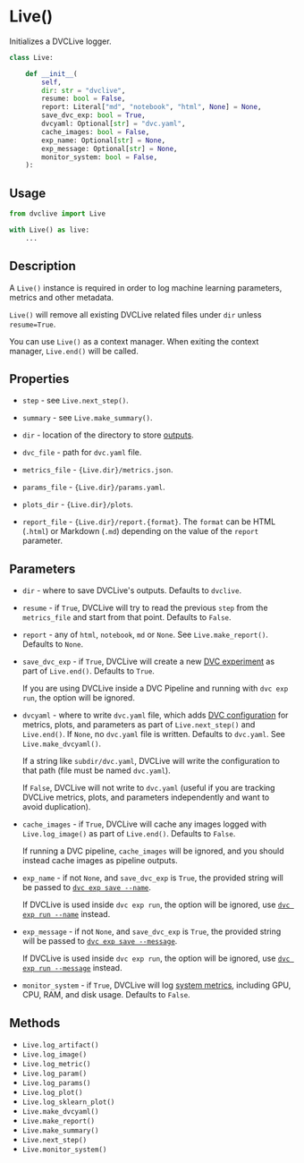 # Live()

Initializes a DVCLive logger.

```py
class Live:

    def __init__(
        self,
        dir: str = "dvclive",
        resume: bool = False,
        report: Literal["md", "notebook", "html", None] = None,
        save_dvc_exp: bool = True,
        dvcyaml: Optional[str] = "dvc.yaml",
        cache_images: bool = False,
        exp_name: Optional[str] = None,
        exp_message: Optional[str] = None,
        monitor_system: bool = False,
    ):
```

## Usage

```py
from dvclive import Live

with Live() as live:
    ...
```

## Description

A `Live()` instance is required in order to log machine learning parameters,
metrics and other metadata.

<admon type="warn">

`Live()` will remove all existing DVCLive related files under `dir` unless
`resume=True`.

</admon>

You can use `Live()` as a context manager. When exiting the context manager,
`Live.end()` will be called.

## Properties

- `step` - see `Live.next_step()`.

- `summary` - see `Live.make_summary()`.

- `dir` - location of the directory to store
  [outputs](/doc/dvclive/how-it-works).

- `dvc_file` - path for `dvc.yaml` file.

- `metrics_file` - `{Live.dir}/metrics.json`.

- `params_file` - `{Live.dir}/params.yaml`.

- `plots_dir` - `{Live.dir}/plots`.

- `report_file` - `{Live.dir}/report.{format}`. The `format` can be HTML
  (`.html`) or Markdown (`.md`) depending on the value of the `report`
  parameter.

## Parameters

- `dir` - where to save DVCLive's outputs. Defaults to `dvclive`.

- `resume` - if `True`, DVCLive will try to read the previous `step` from the
  `metrics_file` and start from that point. Defaults to `False`.

- `report` - any of `html`, `notebook`, `md` or `None`. See
  `Live.make_report()`. Defaults to `None`.

- `save_dvc_exp` - if `True`, DVCLive will create a new
  [DVC experiment](/doc/dvclive/how-it-works#git-integration) as part of
  `Live.end()`. Defaults to `True`.

  If you are using DVCLive inside a <abbr>DVC Pipeline</abbr> and running with
  `dvc exp run`, the option will be ignored.

- `dvcyaml` - where to write `dvc.yaml` file, which adds
  [DVC configuration](/doc/user-guide/project-structure/dvcyaml-files) for
  metrics, plots, and parameters as part of `Live.next_step()` and `Live.end()`.
  If `None`, no `dvc.yaml` file is written. Defaults to `dvc.yaml`. See
  `Live.make_dvcyaml()`.

  If a string like `subdir/dvc.yaml`, DVCLive will write the configuration to
  that path (file must be named `dvc.yaml`).

  If `False`, DVCLive will not write to `dvc.yaml` (useful if you are tracking
  DVCLive metrics, plots, and parameters independently and want to avoid
  duplication).

- `cache_images` - if `True`, DVCLive will <abbr>cache</abbr> any images logged
  with `Live.log_image()` as part of `Live.end()`. Defaults to `False`.

  If running a <abbr>DVC pipeline</abbr>, `cache_images` will be ignored, and
  you should instead cache images as pipeline <abbr>outputs</abbr>.

- `exp_name` - if not `None`, and `save_dvc_exp` is `True`, the provided string
  will be passed to
  [`dvc exp save --name`](/doc/command-reference/exp/save#--name).

  If DVCLive is used inside `dvc exp run`, the option will be ignored, use
  [`dvc exp run --name`](/doc/command-reference/exp/run#--name) instead.

- `exp_message` - if not `None`, and `save_dvc_exp` is `True`, the provided
  string will be passed to
  [`dvc exp save --message`](/doc/command-reference/exp/save#--message).

  If DVCLive is used inside `dvc exp run`, the option will be ignored, use
  [`dvc exp run --message`](/doc/command-reference/exp/run#--message) instead.

- `monitor_system` - if `True`, DVCLive will log
  [system metrics](/doc/dvclive/live/monitor_system), including GPU, CPU, RAM, and
  disk usage. Defaults to `False`.

## Methods

- `Live.log_artifact()`
- `Live.log_image()`
- `Live.log_metric()`
- `Live.log_param()`
- `Live.log_params()`
- `Live.log_plot()`
- `Live.log_sklearn_plot()`
- `Live.make_dvcyaml()`
- `Live.make_report()`
- `Live.make_summary()`
- `Live.next_step()`
- `Live.monitor_system()`
